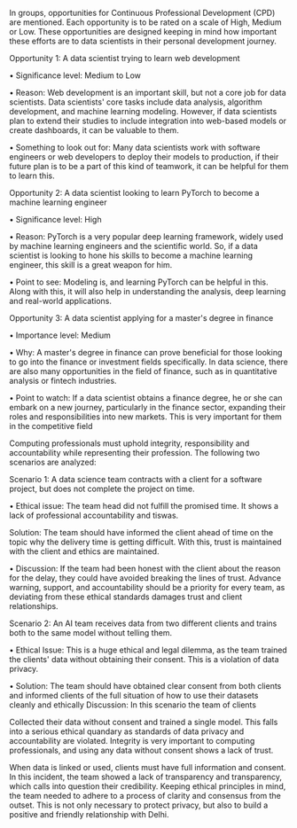 In groups, opportunities for Continuous Professional Development (CPD) are mentioned. Each opportunity is to be rated on a scale of High, Medium or Low. These opportunities are designed keeping in mind how important these efforts are to data scientists in their personal development journey.

Opportunity 1: A data scientist trying to learn web development

• Significance level: Medium to Low

• Reason: Web development is an important skill, but not a core job for data scientists. Data scientists' core tasks include data analysis, algorithm development, and machine learning modeling. However, if data scientists plan to extend their studies to include integration into web-based models or create dashboards, it can be valuable to them.

• Something to look out for: Many data scientists work with software engineers or web developers to deploy their models to production, if their future plan is to be a part of this kind of teamwork, it can be helpful for them to learn this.

Opportunity 2: A data scientist looking to learn PyTorch to become a machine learning engineer

• Significance level: High

• Reason: PyTorch is a very popular deep learning framework, widely used by machine learning engineers and the scientific world. So, if a data scientist is looking to hone his skills to become a machine learning engineer, this skill is a great weapon for him.

• Point to see: Modeling is, and learning PyTorch can be helpful in this. Along with this, it will also help in understanding the analysis, deep learning and real-world applications.

Opportunity 3: A data scientist applying for a master's degree in finance

• Importance level: Medium

• Why: A master's degree in finance can prove beneficial for those looking to go into the finance or investment fields specifically. In data science, there are also many opportunities in the field of finance, such as in quantitative analysis or fintech industries.

• Point to watch: If a data scientist obtains a finance degree, he or she can embark on a new journey, particularly in the finance sector, expanding their roles and responsibilities into new markets. This is very important for them in the competitive field

Computing professionals must uphold integrity, responsibility and accountability while representing their profession. The following two scenarios are analyzed:

Scenario 1: A data science team contracts with a client for a software project, but does not complete the project on time.

• Ethical issue: The team head did not fulfill the promised time. It shows a lack of professional accountability and tiswas.

Solution: The team should have informed the client ahead of time on the topic why the delivery time is getting difficult. With this, trust is maintained with the client and ethics are maintained.

• Discussion: If the team had been honest with the client about the reason for the delay, they could have avoided breaking the lines of trust. Advance warning, support, and accountability should be a priority for every team, as deviating from these ethical standards damages trust and client relationships.

Scenario 2: An AI team receives data from two different clients and trains both to the same model without telling them.

• Ethical Issue: This is a huge ethical and legal dilemma, as the team trained the clients' data without obtaining their consent. This is a violation of data privacy.

• Solution: The team should have obtained clear consent from both clients and informed clients of the full situation of how to use their datasets cleanly and ethically
Discussion: In this scenario the team of clients

Collected their data without consent and trained a single model. This falls into a serious ethical quandary as standards of data privacy and accountability are violated. Integrity is very important to computing professionals, and using any data without consent shows a lack of trust.

When data is linked or used, clients must have full information and consent. In this incident, the team showed a lack of transparency and transparency, which calls into question their credibility. Keeping ethical principles in mind, the team needed to adhere to a process of clarity and consensus from the outset. This is not only necessary to protect privacy, but also to build a positive and friendly relationship with Delhi.

